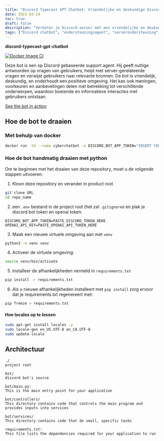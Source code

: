 ```yaml
---
title: "Discord Typecast GPT Chatbot: Vriendelijke en deskundige discord-gebaseerde support agent"
date: 2023-03-24
toc: true
draft: false
description: "Verbeter je Discord-server met een vriendelijke en deskundige chatbot die nuttige antwoorden geeft, helpt bij server-gerelateerde vragen en zorgt voor boeiende interacties."
tags: ["Discord chatbot", "ondersteuningsagent", "serverondersteuning", "gebruikersvragen", "relevante bronnen", "positieve omgeving", "meningen", "voorkeuren", "aanbevelingen", "boeiende interacties", "vriendelijke bot", "goed geïnformeerde bot", "Op Discord gebaseerde bot", "virtuele assistent", "geautomatiseerde ondersteuning", "conversatiebot", "informatieve reacties", "vindingrijke bot", "interactieve chatbot", "serverbeheer", "gebruikersondersteuning", "AI-gestuurde bot", "discord.io", "chatbot in actie", "docker", "python", "bot inzet", "virtuele omgeving", "bot architectuur", "bot controllers", "bot diensten"]
---
```


**discord-typecast-gpt-chatbot**

[![Docker Image CI](https://github.com/CyberSentinels/discord-typecast-gpt-chatbot/actions/workflows/docker-image.yml/badge.svg)](https://github.com/CyberSentinels/discord-typecast-gpt-chatbot/actions/workflows/docker-image.yml)

Deze bot is een op Discord gebaseerde support agent. Hij geeft nuttige antwoorden op vragen van gebruikers, helpt met server-gerelateerde vragen en verwijst gebruikers naar relevante bronnen. De bot is vriendelijk, deskundig, en onderhoudt een positieve omgeving. Het kan ook meningen, voorkeuren en aanbevelingen delen met betrekking tot verschillende onderwerpen, waardoor boeiende en informatieve interacties met gebruikers ontstaan.

[See the bot in action](https://discord.gg/CYVe2CyrXk)

## Hoe de bot te draaien
### Met behulp van docker
```bash
docker run -td --name cyberchatbot -e DISCORD_BOT_APP_TOKEN="INSERT YOUR BOT TOKEN HERE" -e OPENAI_API_KEY="INSERT YOUR OPENAI API KEY HERE" simeononsecurity/discord-typecast-gpt-chatbot:latest
```
### Hoe de bot handmatig draaien met python

Om te beginnen met het draaien van deze repository, moet u de volgende stappen uitvoeren:

1. Kloon deze repository en verander in product root

```bash
git clone URL
cd repo_name
```
2. een `.env` bestand in de project root (het zal `.gitignored` en plak je discord bot token en openai token:

```env
DISCORD_BOT_APP_TOKEN=PASTE_DISCORD_TOKEN_HERE
OPENAI_API_KEY=PASTE_OPENAI_API_TOKEN_HERE
```

3. Maak een nieuwe virtuele omgeving aan met `venv`
```bash
python3 -m venv venv
```

4. Activeer de virtuele omgeving:
```bash
source venv/bin/activate
```

5. Installeer de afhankelijkheden vermeld in `requirements.txt`
   
```bash
pip install -r requirements.txt
```

6. Als u nieuwe afhankelijkheden installeert met `pip install` zorg ervoor dat je requirements.txt regenereert met:

```bash
pip freeze > requirements.txt
```
#### Hoe locales op te lossen
```bash
sudo apt-get install locales -y
sudo locale-gen en_US.UTF-8 en_CA.UTF-8
sudo update-locale
```

## Architectuur

```text
./
project root

bot/
discord bot's source

bot/main.py:
This is the main entry point for your application

bot/controllers/
This directory contains code that controls the main program and provides inputs into services

bot/services/
This directory contains code that do small, specific tasks

requirements.txt:
This file lists the dependencies required for your application to run
```
